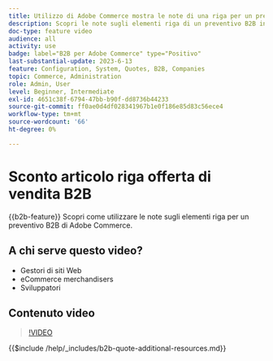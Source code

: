 ```yaml
---
title: Utilizzo di Adobe Commerce mostra le note di una riga per un preventivo
description: Scopri le note sugli elementi riga di un preventivo B2B in Adobe Commerce
doc-type: feature video
audience: all
activity: use
badge: label="B2B per Adobe Commerce" type="Positivo"
last-substantial-update: 2023-6-13
feature: Configuration, System, Quotes, B2B, Companies
topic: Commerce, Administration
role: Admin, User
level: Beginner, Intermediate
exl-id: 4651c38f-6794-47bb-b90f-dd8736b44233
source-git-commit: ff0ae0d4df028341967b1e0f186e85d83c56ece4
workflow-type: tm+mt
source-wordcount: '66'
ht-degree: 0%

---
```


# Sconto articolo riga offerta di vendita B2B

{{b2b-feature}}
Scopri come utilizzare le note sugli elementi riga per un preventivo B2B di Adobe Commerce.

## A chi serve questo video?

- Gestori di siti Web
- eCommerce merchandisers
- Sviluppatori

## Contenuto video

>[!VIDEO](https://video.tv.adobe.com/v/3420417?learn=on)

{{$include /help/_includes/b2b-quote-additional-resources.md}}
